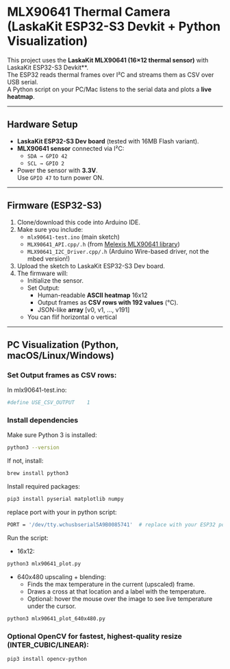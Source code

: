 # MLX90641 Thermal Camera (LaskaKit ESP32-S3 Devkit + Python Visualization)

This project uses the **LaskaKit MLX90641 (16×12 thermal sensor)** with LaskaKit ESP32-S3 Devkit**.  
The ESP32 reads thermal frames over I²C and streams them as CSV over USB serial.  
A Python script on your PC/Mac listens to the serial data and plots a **live heatmap**.

---

## Hardware Setup
- **LaskaKit ESP32-S3 Dev board** (tested with 16MB Flash variant).
- **MLX90641 sensor** connected via I²C:
  - `SDA → GPIO 42`
  - `SCL → GPIO 2`  
- Power the sensor with **3.3V**.  
  Use `GPIO 47` to turn power ON.

---

## Firmware (ESP32-S3)

1. Clone/download this code into Arduino IDE.
2. Make sure you include:
   - `mlx90641-test.ino` (main sketch)
   - `MLX90641_API.cpp/.h` (from [Melexis MLX90641 library](https://github.com/melexis/mlx90641-library/tree/master/functions))
   - `MLX90641_I2C_Driver.cpp/.h` (Arduino Wire-based driver, not the mbed version!)
3. Upload the sketch to LaskaKit ESP32-S3 Dev board.
4. The firmware will:
    - Initialize the sensor.
    - Set Output:
        - Human-readable **ASCII heatmap** 16x12
        - Output frames as **CSV rows with 192 values** (°C).
        - JSON-like **array** [v0, v1, ..., v191]  
    - You can flif horizontal o vertical
---

## PC Visualization (Python, macOS/Linux/Windows)

### Set Output frames as CSV rows: 
In mlx90641-test.ino:
```bash
#define USE_CSV_OUTPUT    1
```
### Install dependencies
Make sure Python 3 is installed:

```bash
python3 --version
```
If not, install:
```bash
brew install python3
```
Install required packages:
```bash
pip3 install pyserial matplotlib numpy
```
replace port with your in python script:
```bash
PORT = '/dev/tty.wchusbserial5A9B0085741'  # replace with your ESP32 port
```
Run the script:
- 16x12:
```bash
python3 mlx90641_plot.py
```
- 640x480 upscaling + blending:
    - Finds the max temperature in the current (upscaled) frame.
	- Draws a cross at that location and a label with the temperature.
	- Optional: hover the mouse over the image to see live temperature under the cursor.
```bash
python3 mlx90641_plot_640x480.py
```
### Optional OpenCV for fastest, highest-quality resize (INTER_CUBIC/LINEAR):
```bash
pip3 install opencv-python
```